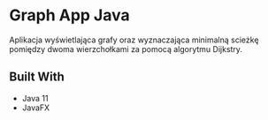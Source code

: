 # Graph App Java

Aplikacja wyświetlająca grafy oraz wyznaczająca minimalną scieżkę pomiędzy dwoma wierzchołkami za pomocą algorytmu Dijkstry.

## Built With

* Java 11
* JavaFX